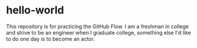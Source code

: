 # hello-world
This repository is for practicing the GitHub Flow.
I am a freshman in college and strive to be an engineer when I graduate college, something else I'd like to do one day is to become an actor.
